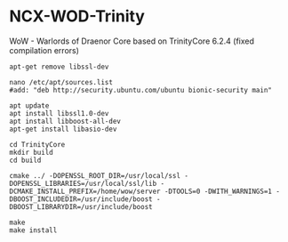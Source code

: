 # NCX-WOD-Trinity
WoW - Warlords of Draenor Core based on TrinityCore 6.2.4 (fixed compilation errors)

```shell
apt-get remove libssl-dev

nano /etc/apt/sources.list
#add: "deb http://security.ubuntu.com/ubuntu bionic-security main"

apt update
apt install libssl1.0-dev
apt install libboost-all-dev
apt-get install libasio-dev

cd TrinityCore
mkdir build
cd build

cmake ../ -DOPENSSL_ROOT_DIR=/usr/local/ssl -DOPENSSL_LIBRARIES=/usr/local/ssl/lib -DCMAKE_INSTALL_PREFIX=/home/wow/server -DTOOLS=0 -DWITH_WARNINGS=1 -DBOOST_INCLUDEDIR=/usr/include/boost -DBOOST_LIBRARYDIR=/usr/include/boost

make
make install
```
